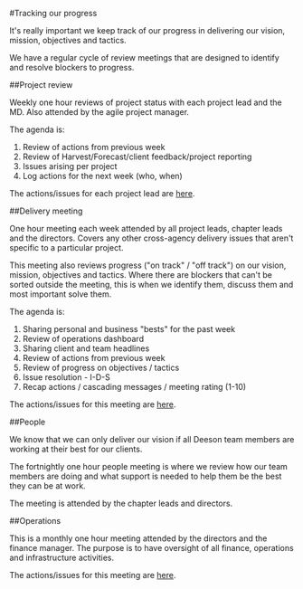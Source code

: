 #Tracking our progress

It's really important we keep track of our progress in delivering our vision, mission, objectives and tactics.

We have a regular cycle of review meetings that are designed to identify and resolve blockers to progress.

##Project review

Weekly one hour reviews of project status with each project lead and the MD. Also attended by the agile project manager.

The agenda is:

1. Review of actions from previous week
2. Review of Harvest/Forecast/client feedback/project reporting
3. Issues arising per project
4. Log actions for the next week (who, when)

The actions/issues for each project lead are [here](https://3.basecamp.com/3624440/buckets/2223195/todosets/330220463).

##Delivery meeting

One hour meeting each week attended by all project leads, chapter leads and the directors. Covers any other cross-agency delivery issues that aren't specific to a particular project.

This meeting also reviews progress ("on track" / "off track") on our vision, mission, objectives and tactics. Where there are blockers that can't be sorted outside the meeting, this is when we identify them, discuss them and most important solve them.

The agenda is:

1. Sharing personal and business "bests" for the past week
2. Review of operations dashboard
3. Sharing client and team headlines
4. Review of actions from previous week
5. Review of progress on objectives / tactics
6. Issue resolution - I-D-S
7. Recap actions / cascading messages / meeting rating (1-10)

The actions/issues for this meeting are [here](https://3.basecamp.com/3624440/buckets/2215746/todosets/329262117).

##People

We know that we can only deliver our vision if all Deeson team members are working at their best for our clients. 

The fortnightly one hour people meeting is where we review how our team members are doing and what support is needed to help them be the best they can be at work.

The meeting is attended by the chapter leads and directors.

##Operations

This is a monthly one hour meeting attended by the directors and the finance manager. The purpose is to have oversight of all finance, operations and infrastructure activities.

The actions/issues for this meeting are [here](https://3.basecamp.com/3624440/buckets/2215746/todolists/329263244).

